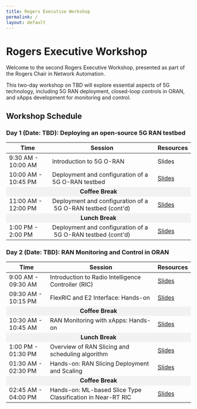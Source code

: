 ```yaml
---
title: Rogers Executive Workshop
permalink: /
layout: default
---
```

# Rogers Executive Workshop

Welcome to the second Rogers Executive Workshop, presented as part of the Rogers Chair in Network Automation.

This two-day workshop on TBD will explore essential aspects of 5G technology, including 5G RAN deployment, closed-loop controls in ORAN, and xApps development for monitoring and control.

## Workshop Schedule

### Day 1 (Date: TBD): Deploying an open-source 5G RAN testbed​

<table border="0">
  <thead>
    <tr>
      <th>Time</th>
      <th>Session</th>
      <th>Resources</th>
    </tr>
  </thead>
  <tbody>
    <tr>
      <td>9:30 AM - 10:00 AM</td>
      <td> Introduction to 5G O-RAN​ </td>
      <td>Slides</td>
    </tr>
    <tr>
      <td>10:00 AM - 10:45 PM</td>
      <td> Deployment and configuration of a 5G O-RAN testbed​ </td>
      <td><a href="https://docs.google.com/presentation/d/1D1yJoU2VZtM1oFWaK-PkXt-Al_a-P2nl8pZOX2KaxxA/edit?usp=sharing">Slides</a></td>
    </tr>
    <tr>
      <td colspan="3" style="text-align:center; background-color:#f2f2f2;"><strong>Coffee Break</strong></td>
    </tr>
    <tr>
      <td>11:00 AM - 12:00 PM</td>
      <td>  Deployment and configuration of a  5G O-RAN testbed (cont'd) </td>
      <td><a href="https://docs.google.com/presentation/d/1D1yJoU2VZtM1oFWaK-PkXt-Al_a-P2nl8pZOX2KaxxA/edit?usp=sharing">Slides</a></td>
    </tr>
    <tr>
      <td colspan="3" style="text-align:center; background-color:#f2f2f2;"><strong>Lunch Break</strong></td>
    </tr>
    <tr>
      <td>1:00 PM - 2:00 PM</td>
      <td>  Deployment and configuration of a  5G O-RAN testbed (cont'd) </td>
      <td><a href="https://docs.google.com/presentation/d/1D1yJoU2VZtM1oFWaK-PkXt-Al_a-P2nl8pZOX2KaxxA/edit?usp=sharing">Slides</a></td>
    </tr>
  </tbody>
</table>

### Day 2 (Date: TBD): RAN Monitoring and Control in ORAN

<table border="0">
  <thead>
    <tr>
      <th>Time</th>
      <th>Session</th>
      <th>Resources</th>
    </tr>
  </thead>
  <tbody>
    <tr>
      <td>9:00 AM - 09:30 AM</td>
      <td> Introduction to Radio Intelligence Controller (RIC)​ </td>
      <td><a href="https://docs.google.com/presentation/d/1f7Eud_zbzXoGaJg9Vp3gRAk9DzrMNRfVaJrb2cKWQoo/edit?usp=sharing">Slides</a></td>
    </tr>
    <tr>
      <td>09:30 AM - 10:15 PM</td>
      <td> FlexRIC and E2 Interface:​ Hands-on </td>
      <td><a href="https://docs.google.com/presentation/d/11U4f6PsRjpgJUvL5to354b7dBU9CYaVWB3wBYRlrCsU/edit?usp=sharing">Slides</a> </td>
    </tr>
    <tr>
      <td colspan="3" style="text-align:center; background-color:#f2f2f2;"><strong>Coffee Break</strong></td>
    </tr>
    <tr>
      <td>10:30 AM - 10:45 AM</td>
      <td>  RAN Monitoring with xApps​: Hands-on </td>
      <td><a href="https://docs.google.com/presentation/d/1u94rrCBXczxzq6w8mbUnawZTUAH5uYbFOHmpJrfDEvc/edit?usp=sharing">Slides</a></td>
    </tr>
    <tr>
      <td colspan="3" style="text-align:center; background-color:#f2f2f2;"><strong>Lunch Break</strong></td>
    </tr>
    <tr>
      <td>1:00 PM - 01:30 PM</td>
      <td> Overview of RAN Slicing and scheduling algorithm​​ </td>
      <td><a href="https://docs.google.com/presentation/d/1Kapqom_5IcAXDbL99yX7n3R7E5O4BoaktbbulsA3m60/edit#slide=id.g331bbffe85a_0_0">Slides</a></td>
    </tr>
    <tr>
      <td>01:30 AM - 02:30 PM</td>
      <td> Hands-on: RAN Slicing Deployment and Scaling​ </td>
      <td><a href="https://docs.google.com/presentation/d/1Kapqom_5IcAXDbL99yX7n3R7E5O4BoaktbbulsA3m60/edit#slide=id.g33c8d6c3dd2_0_54">Slides</a> </td>
    </tr>
    <tr>
      <td colspan="3" style="text-align:center; background-color:#f2f2f2;"><strong>Coffee Break</strong></td>
    </tr>
    <tr>
      <td>02:45 AM - 04:00 PM</td>
      <td> Hands-on: ML-based Slice Type Classification in Near-RT RIC </td>
      <td><a href="https://docs.google.com/presentation/d/15u0hudryCLSr2VanGmN6NaWcesRoYuy3Kt70vrwrJoM/edit?usp=sharing">Slides</a> </td>
    </tr>
  </tbody>
</table>

